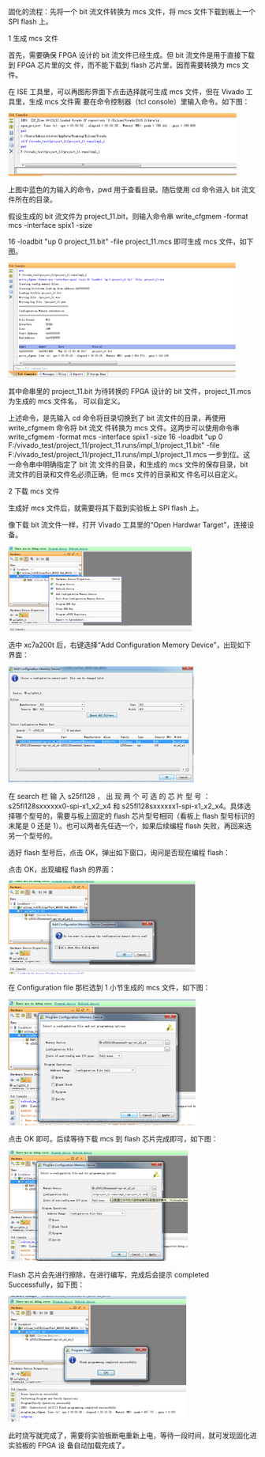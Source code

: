 固化的流程：先将一个 bit 流文件转换为 mcs 文件，将 mcs 文件下载到板上一个 SPI flash 上。

1 生成 mcs 文件

首先，需要确保 FPGA 设计的 bit 流文件已经生成。但 bit 流文件是用于直接下载到 FPGA 芯片里的文 件，而不能下载到 flash 芯片里，因而需要转换为 mcs 文件。

在 ISE 工具里，可以再图形界面下点击选择就可生成 mcs 文件，但在 Vivado 工具里，生成 mcs 文件需 要在命令控制器（tcl console）里输入命令。如下图：

![](/assets/固化1)





上图中蓝色的为输入的命令，pwd 用于查看目录。随后使用 cd 命令进入 bit 流文件所在的目录。 

假设生成的 bit 流文件为 project\_11.bit，则输入命令串 write\_cfgmem -format mcs -interface spix1 -size

16 -loadbit "up 0 project\_11.bit" -file project\_11.mcs 即可生成 mcs 文件，如下图。

![](/assets/固化2)





其中命串里的 project\_11.bit 为待转换的 FPGA 设计的 bit 文件，project\_11.mcs 为生成的 mcs 文件名， 可以自定义。

上述命令，是先输入 cd 命令将目录切换到了 bit 流文件的目录，再使用 write\_cfgmem 命令将 bit 流文 件转换为 mcs 文件。这两步可以使用命令串 write\_cfgmem -format mcs -interface spix1 -size 16 -loadbit "up 0 F:/vivado\_test/project\_11/project\_11.runs/impl\_1/project\_11.bit" -file F:/vivado\_test/project\_11/project\_11.runs/impl\_1/project\_11.mcs 一步到位。这一命令串中明确指定了 bit 流 文件的目录，和生成的 mcs 文件的保存目录，bit 流文件的目录和文件名必须正确，但 mcs 文件的目录和文 件名可以自定义。



2 下载 mcs 文件

生成好 mcs 文件后，就需要将其下载到实验板上 SPI flash 上。

像下载 bit 流文件一样，打开 Vivado 工具里的“Open Hardwar Target”，连接设备。

![](/assets/固化3)





选中 xc7a200t 后，右键选择“Add Configuration Memory Device”，出现如下界面：

![](/assets/固化4)





在 search 栏 输 入 s25fl128 ， 出 现 两 个 可 选 的 芯 片 型 号 ： s25fl128sxxxxxx0-spi-x1\_x2\_x4 和 s25fl128sxxxxxx1-spi-x1\_x2\_x4。具体选择哪个型号的，需要与板上固定的 flash 芯片型号相同（看板上 flash 型号标识的末尾是 0 还是 1）。也可以两者先任选一个，如果后续编程 flash 失败，再回来选另一个型号的。

选好 flash 型号后，点击 OK，弹出如下窗口，询问是否现在编程 flash：



点击 OK，出现编程 flash 的界面：

![](/assets/固化5)





在 Configuration file 那栏选到 1 小节生成的 mcs 文件，如下图：



![](/assets/固化6)



点击 OK 即可。后续等待下载 mcs 到 flash 芯片完成即可，如下图：

![](/assets/固化7)





Flash 芯片会先进行擦除，在进行编写，完成后会提示 completed Successfully，如下图：



![](/assets/固化8)

此时烧写就完成了，需要将实验板断电重新上电，等待一段时间，就可发现固化进实验板的 FPGA 设 备自动加载完成了。



